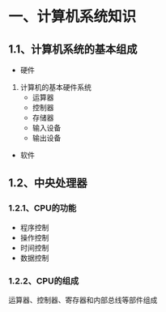 # 一、计算机系统知识

## 1.1、计算机系统的基本组成

- 硬件

1. 计算机的基本硬件系统
   - 运算器
   - 控制器
   - 存储器
   - 输入设备
   - 输出设备

- 软件

## 1.2、中央处理器

### 1.2.1、CPU的功能

- 程序控制
- 操作控制
- 时间控制
- 数据控制

### 1.2.2、CPU的组成

运算器、控制器、寄存器和内部总线等部件组成

